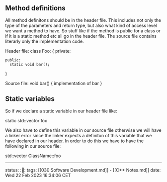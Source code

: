 ## Method definitions
All method definitons should be in the header file. This includes not only the
type of the parameters and return type, but also what kind of access level we
want a method to have. So stuff like if the method is public for a class or if
it is a static method etc all go in the header file. The source file contains
literarly only the implementation code.

Header file:
  class Foo: {
    private:
      
    public:
      static void bar();
  }

Source file:
void bar() {
  implementation of bar
}


## Static variables
So if we declare a static variable in our header file like:

  static std::vector<SomeType> foo

We also have to define this variable in our source file otherwise we will have a
linker error since the linker expects a definiton of this variable that we have
declared in our header. In order to do this we have to have the following in our
source file:

  std::vector<SomeType> ClassName::foo 



---
status: :🌱:
tags: [[030 Software Development.md]] - [[C++ Notes.md]]
date: Wed 22 Feb 2023 16:34:06 CET

